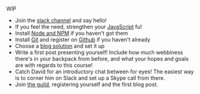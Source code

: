 WIP

*    Join the [slack channel](../slack-channel) and say hello!
*    If you feel the need, strengthen your [JavaScript](../javascript) fu!
*    Install [Node and NPM](../node-and-npm) if you haven't got them
*    Install [Git](git-and-github) and register on [Github](git-and-github) if you haven't already
*    Choose a [blog solution](../blog) and set it up
*    Write a first post presenting yourself! Include how much webbiness there's in your backpack from before, and what your hopes and goals are with regards to this course!
*    Catch David for an introductory chat between for eyes! The easiest way is to corner him on Slack and set up a Skype call from there.
*    Join [the guild](../about-the-guild), registering yourself and the first blog post.